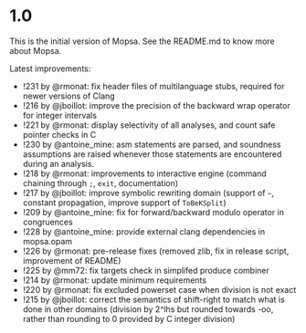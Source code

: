 # 1.0

This is the initial version of Mopsa. See the README.md to know more about Mopsa. 

Latest improvements:
- !231 by @rmonat: fix header files of multilanguage stubs, required for newer versions of Clang
- !216 by @jboillot: improve the precision of the backward wrap operator for integer intervals
- !221 by @rmonat: display selectivity of all analyses, and count safe pointer checks in C
- !230 by @antoine_mine: asm statements are parsed, and soundness assumptions are raised whenever those statements are encountered during an analysis.
- !218 by @rmonat: improvements to interactive engine (command chaining through `;`, `exit`, documentation)
- !217 by @jboillot: improve symbolic rewriting domain (support of `~`, constant propagation, improve support of `ToBeKSplit`)
- !209 by @antoine_mine: fix for forward/backward modulo operator in congruences
- !228 by @antoine_mine: provide external clang dependencies in mopsa.opam
- !226 by @rmonat: pre-release fixes (removed zlib, fix in release script, improvement of README)
- !225 by @mm72: fix targets check in simplifed produce combiner
- !214 by @rmonat: update minimum requirements
- !220 by @rmonat: fix excluded powerset case when division is not exact
- !215 by @jboillot: correct the semantics of shift-right to match what is done in other domains (division by 2^lhs but rounded towards -oo, rather than rounding to 0 provided by C integer division)
